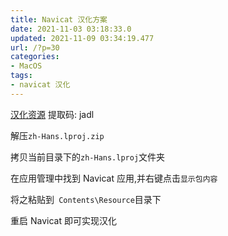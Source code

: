 ```yaml
---
title: Navicat 汉化方案
date: 2021-11-03 03:18:33.0
updated: 2021-11-09 03:34:19.477
url: /?p=30
categories: 
- MacOS
tags: 
- navicat 汉化
---
```


[汉化资源](https://pan.baidu.com/s/1-dxjV_Xvs46At9TBF2CF4A)       	提取码: jadl

解压`zh-Hans.lproj.zip`

拷贝当前目录下的`zh-Hans.lproj`文件夹

在应用管理中找到 Navicat 应用,并右键点击`显示包内容`

将之粘贴到` Contents\Resource`目录下

重启 Navicat 即可实现汉化